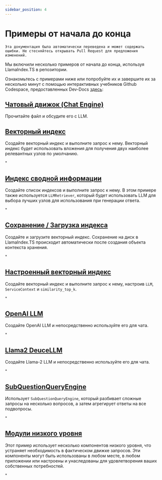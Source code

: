 ```yaml
---
sidebar_position: 4
---
```


# Примеры от начала до конца

`Эта документация была автоматически переведена и может содержать ошибки. Не стесняйтесь открывать Pull Request для предложения изменений.`

Мы включили несколько примеров от начала до конца, используя LlamaIndex.TS в репозитории.

Ознакомьтесь с примерами ниже или попробуйте их и завершите их за несколько минут с помощью интерактивных учебников Github Codespace, предоставленных Dev-Docs [здесь](https://codespaces.new/team-dev-docs/lits-dev-docs-playground?devcontainer_path=.devcontainer%2Fjavascript_ltsquickstart%2Fdevcontainer.json):

## [Чатовый движок (Chat Engine)](https://github.com/run-llama/LlamaIndexTS/blob/main/examples/chatEngine.ts)

Прочитайте файл и обсудите его с LLM.

## [Векторный индекс](https://github.com/run-llama/LlamaIndexTS/blob/main/examples/vectorIndex.ts)

Создайте векторный индекс и выполните запрос к нему. Векторный индекс будет использовать вложения для получения двух наиболее релевантных узлов по умолчанию.

"

## [Индекс сводной информации](https://github.com/run-llama/LlamaIndexTS/blob/main/examples/summaryIndex.ts)

Создайте список индексов и выполните запрос к нему. В этом примере также используется `LLMRetriever`, который будет использовать LLM для выбора лучших узлов для использования при генерации ответа.

"

## [Сохранение / Загрузка индекса](https://github.com/run-llama/LlamaIndexTS/blob/main/examples/storageContext.ts)

Создайте и загрузите векторный индекс. Сохранение на диск в LlamaIndex.TS происходит автоматически после создания объекта контекста хранения.

"

## [Настроенный векторный индекс](https://github.com/run-llama/LlamaIndexTS/blob/main/examples/vectorIndexCustomize.ts)

Создайте векторный индекс и выполните запрос к нему, настроив `LLM`, `ServiceContext` и `similarity_top_k`.

"

## [OpenAI LLM](https://github.com/run-llama/LlamaIndexTS/blob/main/examples/openai.ts)

Создайте OpenAI LLM и непосредственно используйте его для чата.

"

## [Llama2 DeuceLLM](https://github.com/run-llama/LlamaIndexTS/blob/main/examples/llamadeuce.ts)

Создайте Llama-2 LLM и непосредственно используйте его для чата.

"

## [SubQuestionQueryEngine](https://github.com/run-llama/LlamaIndexTS/blob/main/examples/subquestion.ts)

Использует `SubQuestionQueryEngine`, который разбивает сложные запросы на несколько вопросов, а затем агрегирует ответы на все подвопросы.

"

## [Модули низкого уровня](https://github.com/run-llama/LlamaIndexTS/blob/main/examples/lowlevel.ts)

Этот пример использует несколько компонентов низкого уровня, что устраняет необходимость в фактическом движке запросов. Эти компоненты могут быть использованы в любом месте, в любом приложении или настроены и унаследованы для удовлетворения ваших собственных потребностей.

"
